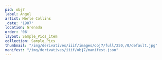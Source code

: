 ```yaml
---
pid: obj7
label: Angel
artist: Merle Collins
_date: '1987'
location: Grenada
order: '06'
layout: Sample_Pics_item
collection: Sample_Pics
thumbnail: "/img/derivatives/iiif/images/obj7/full/250,/0/default.jpg"
manifest: "/img/derivatives/iiif/obj7/manifest.json"
---
```

